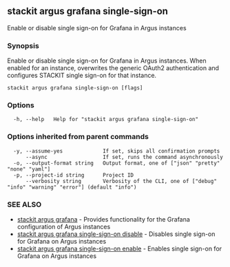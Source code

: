 ## stackit argus grafana single-sign-on

Enable or disable single sign-on for Grafana in Argus instances

### Synopsis

Enable or disable single sign-on for Grafana in Argus instances.
When enabled for an instance, overwrites the generic OAuth2 authentication and configures STACKIT single sign-on for that instance.

```
stackit argus grafana single-sign-on [flags]
```

### Options

```
  -h, --help   Help for "stackit argus grafana single-sign-on"
```

### Options inherited from parent commands

```
  -y, --assume-yes             If set, skips all confirmation prompts
      --async                  If set, runs the command asynchronously
  -o, --output-format string   Output format, one of ["json" "pretty" "none" "yaml"]
  -p, --project-id string      Project ID
      --verbosity string       Verbosity of the CLI, one of ["debug" "info" "warning" "error"] (default "info")
```

### SEE ALSO

* [stackit argus grafana](./stackit_argus_grafana.md)	 - Provides functionality for the Grafana configuration of Argus instances
* [stackit argus grafana single-sign-on disable](./stackit_argus_grafana_single-sign-on_disable.md)	 - Disables single sign-on for Grafana on Argus instances
* [stackit argus grafana single-sign-on enable](./stackit_argus_grafana_single-sign-on_enable.md)	 - Enables single sign-on for Grafana on Argus instances


